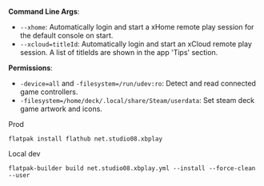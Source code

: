 **Command Line Args**:
- `--xhome`: Automatically login and start a xHome remote play session for the default console on start.
- `--xcloud=titleId`: Automatically login and start an xCloud remote play session. A list of titleIds are shown in the app 'Tips' section.

**Permissions**:
- `-device=all` and `-filesystem=/run/udev:ro`: Detect and read connected game controllers.
- `-filesystem=/home/deck/.local/share/Steam/userdata`: Set steam deck game artwork and icons.

Prod
```
flatpak install flathub net.studio08.xbplay
```


Local dev
```
flatpak-builder build net.studio08.xbplay.yml --install --force-clean --user
```
